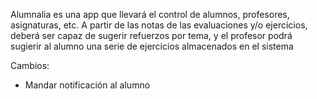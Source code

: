 Alumnalia es una app que llevará el control de alumnos, profesores, asignaturas, etc. A partir de las notas de las evaluaciones y/o ejercicios, deberá ser capaz de sugerir refuerzos por tema, y el profesor podrá sugierir
al alumno una serie de ejercicios almacenados en el sistema


Cambios: 

- Mandar notificación al alumno



